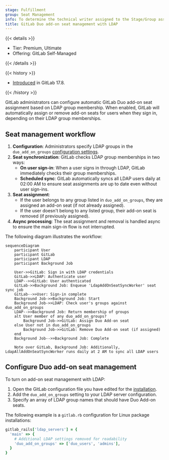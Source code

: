 ```yaml
---
stage: Fulfillment
group: Seat Management
info: To determine the technical writer assigned to the Stage/Group associated with this page, see https://handbook.gitlab.com/handbook/product/ux/technical-writing/#assignments
title: GitLab Duo add-on seat management with LDAP
---
```


{{< details >}}

- Tier: Premium, Ultimate
- Offering: GitLab Self-Managed

{{< /details >}}

{{< history >}}

- [Introduced](https://gitlab.com/gitlab-org/gitlab/-/merge_requests/175101) in GitLab 17.8.

{{< /history >}}

GitLab administrators can configure automatic GitLab Duo add-on seat assignment based on LDAP group membership. When enabled, GitLab will automatically assign or remove add-on seats for users when they sign in, depending on their LDAP group memberships.

## Seat management workflow

1. **Configuration**: Administrators specify LDAP groups in the `duo_add_on_groups` [configuration settings](#configure-duo-add-on-seat-management).
1. **Seat synchronization**: GitLab checks LDAP group memberships in two ways:
   - **On user sign-in**: When a user signs in through LDAP, GitLab immediately checks their group memberships.
   - **Scheduled sync**: GitLab automatically syncs all LDAP users daily at 02:00 AM to ensure seat assignments are up to date even without user sign-ins.
1. **Seat assignment**:
   - If the user belongs to any group listed in `duo_add_on_groups`, they are assigned an add-on seat (if not already assigned).
   - If the user doesn't belong to any listed group, their add-on seat is removed (if previously assigned).
1. **Async processing**: The seat assignment and removal is handled async to ensure the main sign-in flow is not interrupted.

The following diagram illustrates the workflow:

```mermaid
sequenceDiagram
    participant User
    participant GitLab
    participant LDAP
    participant Background Job

    User->>GitLab: Sign in with LDAP credentials
    GitLab->>LDAP: Authenticate user
    LDAP-->>GitLab: User authenticated
    GitLab->>Background Job: Enqueue 'LdapAddOnSeatSyncWorker' seat sync job
    GitLab-->>User: Sign-in complete
    Background Job->>Background Job: Start
    Background Job->>LDAP: Check user's groups against duo_add_on_groups
    LDAP-->>Background Job: Return membership of groups
    alt User member of any duo_add_on_groups?
        Background Job->>GitLab: Assign Duo Add-on seat
    else User not in duo_add_on_groups
        Background Job->>GitLab: Remove Duo Add-on seat (if assigned)
    end
    Background Job-->>Background Job: Complete

    Note over GitLab, Background Job: Additionally, LdapAllAddOnSeatSyncWorker runs daily at 2 AM to sync all LDAP users
```

## Configure Duo add-on seat management

To turn on add-on seat management with LDAP:

1. Open the GitLab configuration file you have edited for the [installation](auth/ldap/ldap_synchronization.md#gitlab-duo-add-on-for-groups).
1. Add the `duo_add_on_groups` setting to your LDAP server configuration.
1. Specify an array of LDAP group names that should have Duo Add-on seats.

The following example is a `gitlab.rb` configuration for Linux package installations:

```ruby
gitlab_rails['ldap_servers'] = {
  'main' => {
    # Additional LDAP settings removed for readability
    'duo_add_on_groups' => ['duo_users', 'admins'],
  }
}
```

